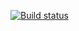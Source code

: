 [![Build status](https://ci.appveyor.com/api/projects/status/tc54t03qg4561qrh?svg=true)](https://ci.appveyor.com/project/MarinaOliynyk/aqa-4-1-allure-vl6l2)
